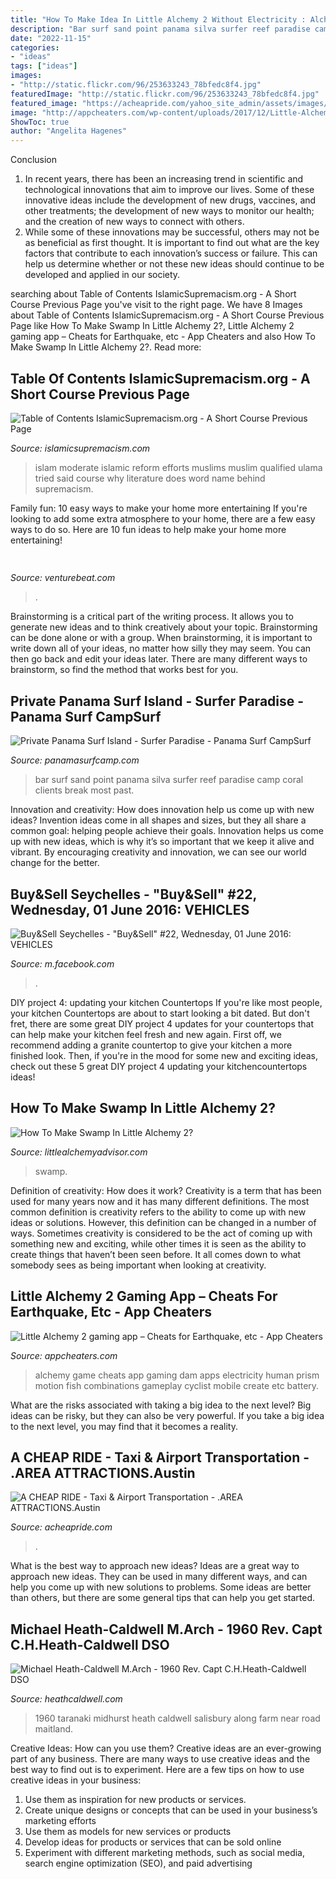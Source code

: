 ```yaml
---
title: "How To Make Idea In Little Alchemy 2 Without Electricity : Alchemy Game Cheats App Gaming Dam Apps Electricity Human Prism Motion Fish Combinations Gameplay Cyclist Mobile Create Etc Battery"
description: "Bar surf sand point panama silva surfer reef paradise camp coral clients break most past"
date: "2022-11-15"
categories:
- "ideas"
tags: ["ideas"]
images:
- "http://static.flickr.com/96/253633243_78bfedc8f4.jpg"
featuredImage: "http://static.flickr.com/96/253633243_78bfedc8f4.jpg"
featured_image: "https://acheapride.com/yahoo_site_admin/assets/images/A_Cheap_Ride_-_Web_Site_Photos_-_Deep_Eddy_Pool_Today.240224136_std.jpg"
image: "http://appcheaters.com/wp-content/uploads/2017/12/Little-Alchemy-2-gaming-app.jpg"
ShowToc: true
author: "Angelita Hagenes"
---
```



Conclusion
1. In recent years, there has been an increasing trend in scientific and technological innovations that aim to improve our lives. Some of these innovative ideas include the development of new drugs, vaccines, and other treatments; the development of new ways to monitor our health; and the creation of new ways to connect with others.
2. While some of these innovations may be successful, others may not be as beneficial as first thought. It is important to find out what are the key factors that contribute to each innovation’s success or failure. This can help us determine whether or not these new ideas should continue to be developed and applied in our society.

	

		
searching about Table of Contents IslamicSupremacism.org - A Short Course Previous Page you've visit to the right page. We have 8 Images about Table of Contents IslamicSupremacism.org - A Short Course Previous Page like How To Make Swamp In Little Alchemy 2?, Little Alchemy 2 gaming app – Cheats for Earthquake, etc - App Cheaters and also How To Make Swamp In Little Alchemy 2?. Read more:
		
    
## Table Of Contents IslamicSupremacism.org - A Short Course Previous Page

<img loading=lazy src="http://islamicsupremacism.com/Efforts_To_Reform_Islam_files/09423168474118193771.jpg" onerror="this.onerror=null;this.src='https://tse3.mm.bing.net/th?id=OIP.4Tlb-qI-I-PA33cNOfaqSAAAAA&amp;pid=15.1';" alt="Table of Contents IslamicSupremacism.org - A Short Course Previous Page">

_Source: islamicsupremacism.com_

>islam moderate islamic reform efforts muslims muslim qualified ulama tried said course why literature does word name behind supremacism. 

	

Family fun: 10 easy ways to make your home more entertaining
If you're looking to add some extra atmosphere to your home, there are a few easy ways to do so. Here are 10 fun ideas to help make your home more entertaining!

    
## 

<img loading=lazy src="https://venturebeat.com/wp-content/uploads/2019/06/shopify-3d-models.jpg" onerror="this.onerror=null;this.src='https://tse4.mm.bing.net/th?id=OIP.TT16MF0Uq6X0jOCyCSpPPwHaEo&amp;pid=15.1';" alt="">

_Source: venturebeat.com_

>. 

	

Brainstorming is a critical part of the writing process. It allows you to generate new ideas and to think creatively about your topic. Brainstorming can be done alone or with a group. When brainstorming, it is important to write down all of your ideas, no matter how silly they may seem. You can then go back and edit your ideas later. There are many different ways to brainstorm, so find the method that works best for you.

    
## Private Panama Surf Island - Surfer Paradise - Panama Surf CampSurf

<img loading=lazy src="http://static.flickr.com/96/253633243_78bfedc8f4.jpg" onerror="this.onerror=null;this.src='https://tse1.mm.bing.net/th?id=OIP.ak8liEjfqhL1ss8iP8taswHaFa&amp;pid=15.1';" alt="Private Panama Surf Island - Surfer Paradise - Panama Surf CampSurf">

_Source: panamasurfcamp.com_

>bar surf sand point panama silva surfer reef paradise camp coral clients break most past. 

	

Innovation and creativity: How does innovation help us come up with new ideas?
Invention ideas come in all shapes and sizes, but they all share a common goal: helping people achieve their goals. Innovation helps us come up with new ideas, which is why it’s so important that we keep it alive and vibrant. By encouraging creativity and innovation, we can see our world change for the better.

    
## Buy&amp;Sell Seychelles - &quot;Buy&amp;Sell&quot; #22, Wednesday, 01 June 2016: VEHICLES

<img loading=lazy src="https://lookaside.fbsbx.com/lookaside/crawler/media/?media_id=509644329234430" onerror="this.onerror=null;this.src='https://tse1.mm.bing.net/th?id=OIP.JeiJ4hs5hbqJANi3QVmhTgHaKe&amp;pid=15.1';" alt="Buy&amp;Sell Seychelles - &quot;Buy&amp;Sell&quot; #22, Wednesday, 01 June 2016: VEHICLES">

_Source: m.facebook.com_

>. 

	

DIY project 4: updating your kitchen Countertops
If you're like most people, your kitchen Countertops are about to start looking a bit dated. But don't fret, there are some great DIY project 4 updates for your countertops that can help make your kitchen feel fresh and new again. First off, we recommend adding a granite countertop to give your kitchen a more finished look. Then, if you're in the mood for some new and exciting ideas, check out these 5 great DIY project 4 updating your kitchencountertops ideas!

    
## How To Make Swamp In Little Alchemy 2?

<img loading=lazy src="https://littlealchemyadvisor.com/wp-content/uploads/2021/06/1161.jpg" onerror="this.onerror=null;this.src='https://tse4.mm.bing.net/th?id=OIP.3URpTt91jiUwlz0XDA7EWQHaDS&amp;pid=15.1';" alt="How To Make Swamp In Little Alchemy 2?">

_Source: littlealchemyadvisor.com_

>swamp. 

	

Definition of creativity: How does it work?
Creativity is a term that has been used for many years now and it has many different definitions. The most common definition is creativity refers to the ability to come up with new ideas or solutions. However, this definition can be changed in a number of ways. Sometimes creativity is considered to be the act of coming up with something new and exciting, while other times it is seen as the ability to create things that haven’t been seen before. It all comes down to what somebody sees as being important when looking at creativity.

    
## Little Alchemy 2 Gaming App – Cheats For Earthquake, Etc - App Cheaters

<img loading=lazy src="http://appcheaters.com/wp-content/uploads/2017/12/Little-Alchemy-2-gaming-app.jpg" onerror="this.onerror=null;this.src='https://tse4.mm.bing.net/th?id=OIP.uMM0qiEHfIhbhNq3slPamgHaEK&amp;pid=15.1';" alt="Little Alchemy 2 gaming app – Cheats for Earthquake, etc - App Cheaters">

_Source: appcheaters.com_

>alchemy game cheats app gaming dam apps electricity human prism motion fish combinations gameplay cyclist mobile create etc battery. 

	

What are the risks associated with taking a big idea to the next level?
Big ideas can be risky, but they can also be very powerful. If you take a big idea to the next level, you may find that it becomes a reality.

    
## A CHEAP RIDE - Taxi &amp; Airport Transportation - .AREA ATTRACTIONS.Austin

<img loading=lazy src="https://acheapride.com/yahoo_site_admin/assets/images/A_Cheap_Ride_-_Web_Site_Photos_-_Deep_Eddy_Pool_Today.240224136_std.jpg" onerror="this.onerror=null;this.src='https://tse1.mm.bing.net/th?id=OIP.x-4RS2ojT6HojlHKoqhynQHaE8&amp;pid=15.1';" alt="A CHEAP RIDE - Taxi &amp; Airport Transportation - .AREA ATTRACTIONS.Austin">

_Source: acheapride.com_

>. 

	

What is the best way to approach new ideas?
Ideas are a great way to approach new ideas. They can be used in many different ways, and can help you come up with new solutions to problems. Some ideas are better than others, but there are some general tips that can help you get started.

    
## Michael Heath-Caldwell M.Arch - 1960 Rev. Capt C.H.Heath-Caldwell DSO

<img loading=lazy src="http://www.heathcaldwell.com/yahoo_site_admin/assets/images/Tuna_Midhurst_Heath-Caldwell_1960.7134050_std.jpg" onerror="this.onerror=null;this.src='https://tse1.mm.bing.net/th?id=OIP.nlFNsJMDuOlEu18qD7utMQHaFE&amp;pid=15.1';" alt="Michael Heath-Caldwell M.Arch - 1960 Rev. Capt C.H.Heath-Caldwell DSO">

_Source: heathcaldwell.com_

>1960 taranaki midhurst heath caldwell salisbury along farm near road maitland. 

	

Creative Ideas: How can you use them?
Creative ideas are an ever-growing part of any business. There are many ways to use creative ideas and the best way to find out is to experiment. Here are a few tips on how to use creative ideas in your business:
1. Use them as inspiration for new products or services.
2. Create unique designs or concepts that can be used in your business’s marketing efforts  
3. Use them as models for new services or products 
4. Develop ideas for products or services that can be sold online 
5. Experiment with different marketing methods, such as social media, search engine optimization (SEO), and paid advertising 

